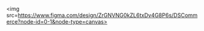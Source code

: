 <img src=https://www.figma.com/design/ZrGNVNG0kZL6txDv4G8P6s/DSCommerce?node-id=0-1&node-type=canvas>